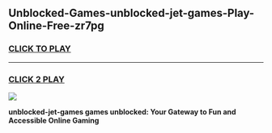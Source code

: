 
## Unblocked-Games-unblocked-jet-games-Play-Online-Free-zr7pg
<h3>
<a href="https://premium76.site?title=unblocked-jet-games&ref=26A">CLICK TO PLAY</a></h3>
<hr>

<h3>
<a href="https://premium76.site?title=unblocked-jet-games&ref=26A">CLICK 2 PLAY</a>
  
</h3>

<a href="https://premium76.site?title=unblocked-jet-games&ref=26A"><img src="https://clearcache.store/games.png"></a>


**unblocked-jet-games games unblocked: Your Gateway to Fun and Accessible Online Gaming**
